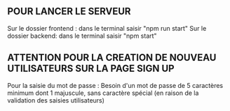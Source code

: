 ## POUR LANCER LE SERVEUR 
Sur le dossier frontend : dans le terminal saisir "npm run start"
Sur le dossier backend: dans le terminal saisir "npm start"

## ATTENTION POUR LA CREATION DE NOUVEAU UTILISATEURS SUR LA PAGE SIGN UP
Pour la saisie du mot de passe : Besoin d'un mot de passe de 5 caractères minimum dont 1 majuscule, sans caractère spécial (en raison de la validation des saisies utilisateurs)

